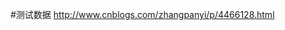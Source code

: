 #测试数据
<a href="http://www.cnblogs.com/zhangpanyi/p/4466128.html" target="_blank">http://www.cnblogs.com/zhangpanyi/p/4466128.html</a>
